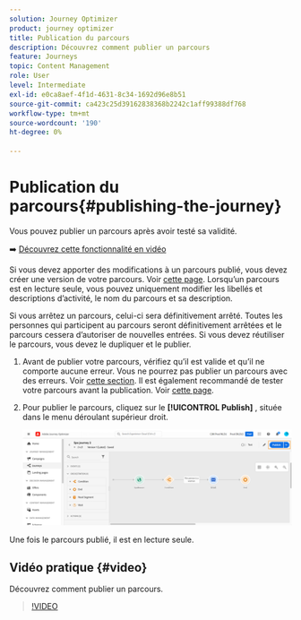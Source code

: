 ```yaml
---
solution: Journey Optimizer
product: journey optimizer
title: Publication du parcours
description: Découvrez comment publier un parcours
feature: Journeys
topic: Content Management
role: User
level: Intermediate
exl-id: e0ca8aef-4f1d-4631-8c34-1692d96e8b51
source-git-commit: ca423c25d39162838368b2242c1aff99388df768
workflow-type: tm+mt
source-wordcount: '190'
ht-degree: 0%

---
```


# Publication du parcours{#publishing-the-journey}

Vous pouvez publier un parcours après avoir testé sa validité.

➡️ [Découvrez cette fonctionnalité en vidéo](#video)

Si vous devez apporter des modifications à un parcours publié, vous devez créer une version de votre parcours. Voir [cette page](../building-journeys/journey.md). Lorsqu’un parcours est en lecture seule, vous pouvez uniquement modifier les libellés et descriptions d’activité, le nom du parcours et sa description.

Si vous arrêtez un parcours, celui-ci sera définitivement arrêté. Toutes les personnes qui participent au parcours seront définitivement arrêtées et le parcours cessera d’autoriser de nouvelles entrées. Si vous devez réutiliser le parcours, vous devez le dupliquer et le publier.

1. Avant de publier votre parcours, vérifiez qu’il est valide et qu’il ne comporte aucune erreur. Vous ne pourrez pas publier un parcours avec des erreurs. Voir [cette section](../building-journeys/troubleshooting.md#checking-for-errors-before-testing). Il est également recommandé de tester votre parcours avant la publication. Voir [cette page](../building-journeys/testing-the-journey.md).
1. Pour publier le parcours, cliquez sur le **[!UICONTROL Publish]** , située dans le menu déroulant supérieur droit.

   ![](assets/journeyuc1_18.png)

Une fois le parcours publié, il est en lecture seule.

## Vidéo pratique {#video}

Découvrez comment publier un parcours.

>[!VIDEO](https://video.tv.adobe.com/v/334238?quality=12)